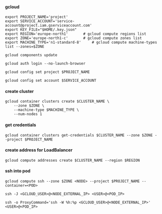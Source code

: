 #### gcloud
```shell
export PROJECT_NAME='project'
export SERVICE_ACCOUNT='service-account@project.iam.gserviceaccount.com'
export KEY_FILE="$HOME/.key.json"
export REGION='europe-north1' 		# gcloud compute regions list
export ZONE='europe-north1-c' 		# gcloud compute zones list
export MACHINE_TYPE='n1-standard-8' 	# gcloud compute machine-types list --zones=$ZONE
```

```
gcloud components update
```

```
gcloud auth login --no-launch-browser
```

```
gcloud config set project $PROJECT_NAME
```

```
gcloud config set account $SERVICE_ACCOUNT
```

#### create cluster
```
gcloud container clusters create $CLUSTER_NAME \
	--zone $ZONE \
	--machine-type $MACHINE_TYPE \
	--num-nodes 1
```

#### get credentials
```
gcloud container clusters get-credentials $CLUSTER_NAME --zone $ZONE --project $PROJECT_NAME
```

#### create address for LoadBalancer
```
gcloud compute addresses create $CLUSTER_NAME --region $REGION
```

#### ssh into pod
```
gcloud compute ssh --zone $ZONE <NODE> --project $PROJECT_NAME --container=<POD>
```

```
ssh -J <GCLOUD_USER>@<NODE_EXTERNAL_IP> <USER>@<POD_IP>
```

```
ssh -o ProxyCommand='ssh -W %h:%p <GCLOUD_USER>@<NODE_EXTERNAL_IP>' <USER>@<POD_IP>
```
